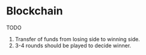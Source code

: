 # Blockchain

TODO
1. Transfer of funds from losing side to winning side.
2. 3-4 rounds should be played to decide winner.
